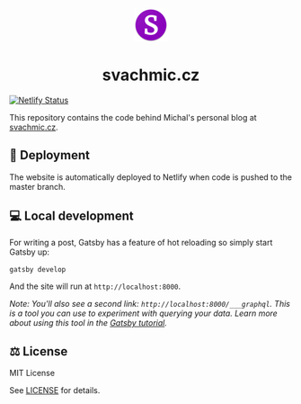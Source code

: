 <p align="center">
  <a href="https://www.svachmic.cz">
    <img alt="Gatsby" src="./static/apple-icon-120x120.png" width="60" />
  </a>
</p>
<h1 align="center">
  svachmic.cz
</h1>

[![Netlify Status](https://api.netlify.com/api/v1/badges/ec173f01-737b-4663-b144-5e1df65792cf/deploy-status)](https://app.netlify.com/sites/svachmic/deploys)

This repository contains the code behind Michal's personal blog at [svachmic.cz](https://www.svachmic.cz).

## 🚀 Deployment

The website is automatically deployed to Netlify when code is pushed to the master branch.

## 💻 Local development

For writing a post, Gatsby has a feature of hot reloading so simply start Gatsby up:

```sh
gatsby develop
```

And the site will run at `http://localhost:8000`.

_*Note*: You'll also see a second link: _`http://localhost:8000/___graphql`_. This is a tool you can use to experiment with querying your data. Learn more about using this tool in the [Gatsby tutorial](https://www.gatsbyjs.com/tutorial/part-five/#introducing-graphiql)._

## ⚖️ License

MIT License

See [LICENSE](LICENSE) for details.